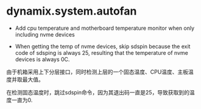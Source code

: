 # dynamix.system.autofan

- Add cpu temperature and motherboard temperature monitor when only including nvme devices

- When getting the temp of nvme devices, skip sdspin because the exit code of sdsping is always 25, resulting that the temperature of nvme devices is always 0C.

由于机箱采用上下分层接口，同时检测上层的一个固态温度、CPU温度、主板温度并取最大值。

在检测固态温度时，跳过sdspin命令，因为其退出码一直是25，导致获取到的温度一直为0.
